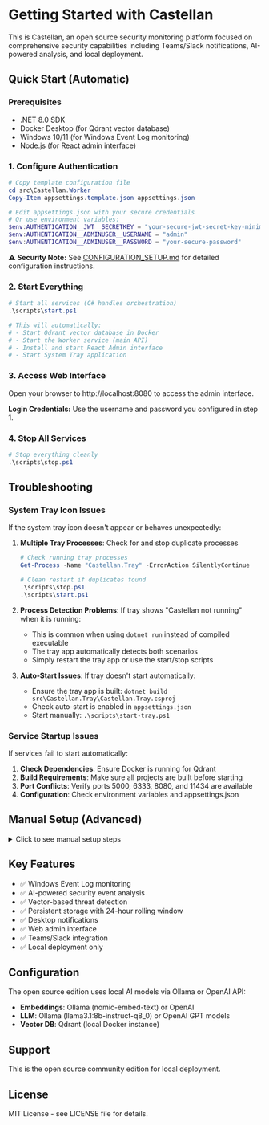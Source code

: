 # Getting Started with Castellan

This is Castellan, an open source security monitoring platform focused on comprehensive security capabilities including Teams/Slack notifications, AI-powered analysis, and local deployment.

## Quick Start (Automatic)

### Prerequisites

- .NET 8.0 SDK
- Docker Desktop (for Qdrant vector database)
- Windows 10/11 (for Windows Event Log monitoring)
- Node.js (for React admin interface)

### 1. Configure Authentication

```powershell
# Copy template configuration file
cd src\Castellan.Worker
Copy-Item appsettings.template.json appsettings.json

# Edit appsettings.json with your secure credentials
# Or use environment variables:
$env:AUTHENTICATION__JWT__SECRETKEY = "your-secure-jwt-secret-key-minimum-64-characters"
$env:AUTHENTICATION__ADMINUSER__USERNAME = "admin"
$env:AUTHENTICATION__ADMINUSER__PASSWORD = "your-secure-password"
```

**⚠️ Security Note:** See [CONFIGURATION_SETUP.md](CONFIGURATION_SETUP.md) for detailed configuration instructions.

### 2. Start Everything

```powershell
# Start all services (C# handles orchestration)
.\scripts\start.ps1

# This will automatically:
# - Start Qdrant vector database in Docker
# - Start the Worker service (main API)
# - Install and start React Admin interface
# - Start System Tray application
```

### 3. Access Web Interface

Open your browser to http://localhost:8080 to access the admin interface.

**Login Credentials:** Use the username and password you configured in step 1.

### 4. Stop All Services

```powershell
# Stop everything cleanly
.\scripts\stop.ps1
```

## Troubleshooting

### System Tray Icon Issues

If the system tray icon doesn't appear or behaves unexpectedly:

1. **Multiple Tray Processes**: Check for and stop duplicate processes
   ```powershell
   # Check running tray processes
   Get-Process -Name "Castellan.Tray" -ErrorAction SilentlyContinue
   
   # Clean restart if duplicates found
   .\scripts\stop.ps1
   .\scripts\start.ps1
   ```

2. **Process Detection Problems**: If tray shows "Castellan not running" when it is running:
   - This is common when using `dotnet run` instead of compiled executable
   - The tray app automatically detects both scenarios
   - Simply restart the tray app or use the start/stop scripts

3. **Auto-Start Issues**: If tray doesn't start automatically:
   - Ensure the tray app is built: `dotnet build src\Castellan.Tray\Castellan.Tray.csproj`
   - Check auto-start is enabled in `appsettings.json`
   - Start manually: `.\scripts\start-tray.ps1`

### Service Startup Issues

If services fail to start automatically:

1. **Check Dependencies**: Ensure Docker is running for Qdrant
2. **Build Requirements**: Make sure all projects are built before starting
3. **Port Conflicts**: Verify ports 5000, 6333, 8080, and 11434 are available
4. **Configuration**: Check environment variables and appsettings.json

## Manual Setup (Advanced)

<details>
<summary>Click to see manual setup steps</summary>

### 1. Disable Auto-Start

Edit `src\Castellan.Worker\appsettings.json`:
```json
"Startup": {
  "AutoStart": {
    "Enabled": false
  }
}
```

### 2. Start Services Manually

```powershell
# Start Qdrant
docker run -d --name qdrant -p 6333:6333 qdrant/qdrant

# Build and run Worker
dotnet build src\Castellan.Worker\Castellan.Worker.csproj -c Release
cd src\Castellan.Worker
dotnet run

# Start React Admin (new terminal)
cd castellan-admin
npm install
npm start
```

</details>

## Key Features

- ✅ Windows Event Log monitoring
- ✅ AI-powered security event analysis 
- ✅ Vector-based threat detection
- ✅ Persistent storage with 24-hour rolling window
- ✅ Desktop notifications
- ✅ Web admin interface
- ✅ Teams/Slack integration
- ✅ Local deployment only

## Configuration

The open source edition uses local AI models via Ollama or OpenAI API:

- **Embeddings**: Ollama (nomic-embed-text) or OpenAI
- **LLM**: Ollama (llama3.1:8b-instruct-q8_0) or OpenAI GPT models
- **Vector DB**: Qdrant (local Docker instance)

## Support

This is the open source community edition for local deployment.

## License

MIT License - see LICENSE file for details.